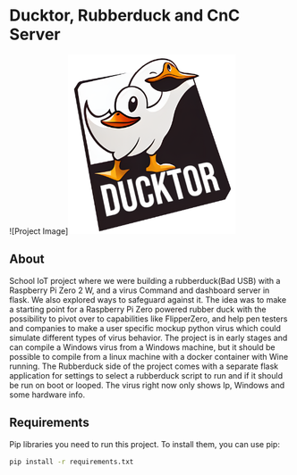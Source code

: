 # Ducktor, Rubberduck and CnC Server

![Project Image]<img src="https://raw.githubusercontent.com/IngvarOlsen/RubberDuckyCnC/main/ducktor/static/ducktor.png" width="300">

## About

School IoT project where we were building a rubberduck(Bad USB) with a Raspberry Pi Zero 2 W, and a virus Command and dashboard server in flask. We also explored ways to safeguard against it. The idea was to make a starting point for a Raspberry Pi Zero powered rubber duck with the possibility to pivot over to capabilities like FlipperZero, and help pen testers and companies to make a user specific mockup python virus which could simulate different types of virus behavior. The project is in early stages and can compile a Windows virus from a Windows machine, but it should be possible to compile from a linux machine with a docker container with Wine running. The Rubberduck side of the project comes with a separate flask application for settings to select a rubberduck script to run and if it should be run on boot or looped. The virus right now only shows Ip, Windows and some hardware info.

## Requirements

Pip libraries you need to run this project. To install them, you can use pip:

```bash
pip install -r requirements.txt
